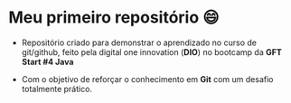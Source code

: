 # Meu primeiro repositório :smile:

- Repositório criado para demonstrar o aprendizado no curso de git/github, feito pela digital one innovation (**DIO**) no bootcamp da **GFT Start #4 Java** 

- Com o objetivo de reforçar o conhecimento em **Git** com um desafio totalmente prático.

  

  